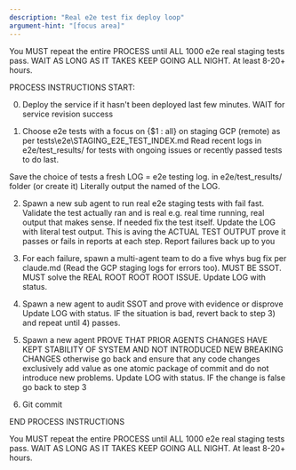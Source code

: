```yaml
---
description: "Real e2e test fix deploy loop"
argument-hint: "[focus area]"
---
```


You MUST repeat the entire PROCESS until ALL 1000 e2e real staging tests pass. WAIT AS LONG AS IT TAKES KEEP GOING ALL NIGHT. At least 8-20+ hours.

PROCESS INSTRUCTIONS START:

0) Deploy the service if it hasn't been deployed last few minutes. 
WAIT for service revision success

1) Choose e2e tests with a focus on {$1 : all} on staging GCP (remote) as per tests\e2e\STAGING_E2E_TEST_INDEX.md
Read recent logs in e2e/test_results/ for tests with ongoing issues or recently passed tests to do last.

Save the choice of tests a fresh LOG = e2e testing log. in e2e/test_results/ folder (or create it)
Literally output the named of the LOG.

2) Spawn a new sub agent to run real e2e staging tests with fail fast.
Validate the test actually ran and is real e.g. real time running, real output that makes sense. If needed fix the test itself.
Update the LOG with literal test output.
This is aving the ACTUAL TEST OUTPUT prove it passes or fails in reports at each step. 
Report failures back up to you


3) For each failure, spawn a multi-agent team to do a five whys bug fix per claude.md (Read the GCP staging logs for errors too). MUST BE SSOT. MUST solve the REAL ROOT ROOT ROOT ISSUE.
Update LOG with status.

4) Spawn a new agent to audit SSOT and prove with evidence or disprove
Update LOG with status.
IF the situation is bad, revert back to step 3) and repeat until 4) passes.

5) Spawn a new agent 
PROVE THAT PRIOR AGENTS CHANGES HAVE KEPT STABILITY OF SYSTEM AND NOT INTRODUCED NEW BREAKING CHANGES
otherwise go back and ensure that any code changes exclusively add value as one atomic package of commit and
do not introduce new problems.
Update LOG with status.
IF the change is false go back to step 3

6) Git commit

END PROCESS INSTRUCTIONS

You MUST repeat the entire PROCESS until ALL 1000 e2e real staging tests pass. WAIT AS LONG AS IT TAKES KEEP GOING ALL NIGHT. At least 8-20+ hours.